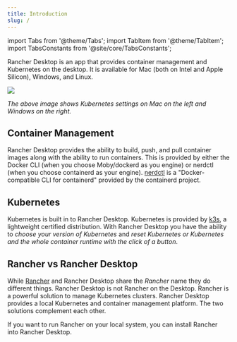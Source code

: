 ```yaml
---
title: Introduction
slug: /
---
```


import Tabs from '@theme/Tabs';
import TabItem from '@theme/TabItem';
import TabsConstants from '@site/core/TabsConstants';

<head>
  <link rel="canonical" href="https://docs.rancherdesktop.io/"/>
</head>

Rancher Desktop is an app that provides container management and Kubernetes on the desktop. It is available for Mac (both on Intel and Apple Silicon), Windows, and Linux.

![](https://suse-rancher-media.s3.amazonaws.com/desktop/v1.10/getting-started/introduction_preferences_tabKubernetes.png)

_The above image shows Kubernetes settings on Mac on the left and Windows on the right._

## Container Management

Rancher Desktop provides the ability to build, push, and pull container images along with the ability to run containers. This is provided by either the Docker CLI (when you choose Moby/dockerd as you engine) or nerdctl (when you choose containerd as your engine). [nerdctl](https://github.com/containerd/nerdctl) is a "Docker-compatible CLI for containerd" provided by the containerd project.

## Kubernetes

Kubernetes is built in to Rancher Desktop. Kubernetes is provided by [k3s](https://k3s.io/), a lightweight certified distribution. With Rancher Desktop you have the ability to _choose your version of Kubernetes_ and _reset Kubernetes or Kubernetes and the whole container runtime with the click of a button_.

## Rancher vs Rancher Desktop

While [Rancher](https://rancher.com/) and Rancher Desktop share the _Rancher_ name they do different things. Rancher Desktop is not Rancher on the Desktop. Rancher is a powerful solution to manage Kubernetes clusters. Rancher Desktop provides a local Kubernetes and container management platform. The two solutions complement each other.

If you want to run Rancher on your local system, you can install Rancher into Rancher Desktop.
